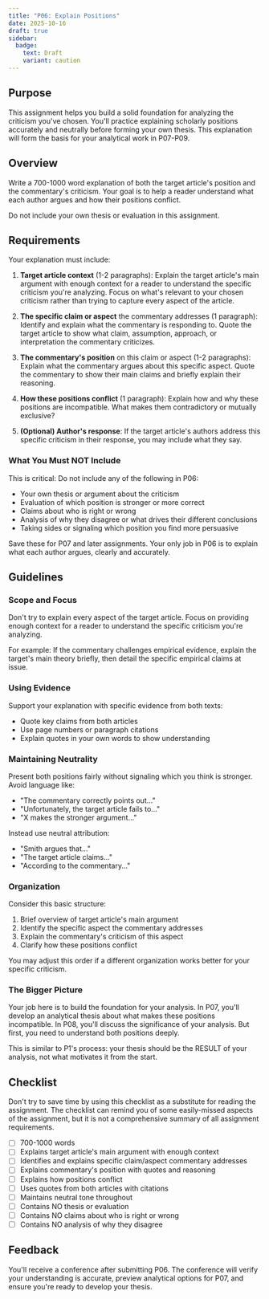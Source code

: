 ```yaml
---
title: "P06: Explain Positions"
date: 2025-10-16
draft: true
sidebar:
  badge:
    text: Draft
    variant: caution
---
```


## Purpose

This assignment helps you build a solid foundation for analyzing the criticism you've chosen. You'll practice explaining scholarly positions accurately and neutrally before forming your own thesis. This explanation will form the basis for your analytical work in P07-P09.

## Overview

Write a 700-1000 word explanation of both the target article's position and the commentary's criticism. Your goal is to help a reader understand what each author argues and how their positions conflict.

Do not include your own thesis or evaluation in this assignment.

## Requirements

Your explanation must include:

1. **Target article context** (1-2 paragraphs): Explain the target article's main argument with enough context for a reader to understand the specific criticism you're analyzing. Focus on what's relevant to your chosen criticism rather than trying to capture every aspect of the article.

2. **The specific claim or aspect** the commentary addresses (1 paragraph): Identify and explain what the commentary is responding to. Quote the target article to show what claim, assumption, approach, or interpretation the commentary criticizes.

3. **The commentary's position** on this claim or aspect (1-2 paragraphs): Explain what the commentary argues about this specific aspect. Quote the commentary to show their main claims and briefly explain their reasoning.

4. **How these positions conflict** (1 paragraph): Explain how and why these positions are incompatible. What makes them contradictory or mutually exclusive?

5. **(Optional) Author's response**: If the target article's authors address this specific criticism in their response, you may include what they say.

### What You Must NOT Include

This is critical: Do not include any of the following in P06:

- Your own thesis or argument about the criticism
- Evaluation of which position is stronger or more correct
- Claims about who is right or wrong
- Analysis of why they disagree or what drives their different conclusions
- Taking sides or signaling which position you find more persuasive

Save these for P07 and later assignments. Your only job in P06 is to explain what each author argues, clearly and accurately.

## Guidelines

### Scope and Focus

Don't try to explain every aspect of the target article. Focus on providing enough context for a reader to understand the specific criticism you're analyzing.

For example: If the commentary challenges empirical evidence, explain the target's main theory briefly, then detail the specific empirical claims at issue.

### Using Evidence

Support your explanation with specific evidence from both texts:

- Quote key claims from both articles
- Use page numbers or paragraph citations
- Explain quotes in your own words to show understanding

### Maintaining Neutrality

Present both positions fairly without signaling which you think is stronger. Avoid language like:

- "The commentary correctly points out..."
- "Unfortunately, the target article fails to..."
- "X makes the stronger argument..."

Instead use neutral attribution:

- "Smith argues that..."
- "The target article claims..."
- "According to the commentary..."

### Organization

Consider this basic structure:

1. Brief overview of target article's main argument
2. Identify the specific aspect the commentary addresses
3. Explain the commentary's criticism of this aspect
4. Clarify how these positions conflict

You may adjust this order if a different organization works better for your specific criticism.

### The Bigger Picture

Your job here is to build the foundation for your analysis. In P07, you'll develop an analytical thesis about what makes these positions incompatible. In P08, you'll discuss the significance of your analysis. But first, you need to understand both positions deeply.

This is similar to P1's process: your thesis should be the RESULT of your analysis, not what motivates it from the start.

## Checklist

Don't try to save time by using this checklist as a substitute for reading the assignment. The checklist can remind you of some easily-missed aspects of the assignment, but it is not a comprehensive summary of all assignment requirements.

- [ ] 700-1000 words
- [ ] Explains target article's main argument with enough context
- [ ] Identifies and explains specific claim/aspect commentary addresses
- [ ] Explains commentary's position with quotes and reasoning
- [ ] Explains how positions conflict
- [ ] Uses quotes from both articles with citations
- [ ] Maintains neutral tone throughout
- [ ] Contains NO thesis or evaluation
- [ ] Contains NO claims about who is right or wrong
- [ ] Contains NO analysis of why they disagree

## Feedback

You'll receive a conference after submitting P06. The conference will verify your understanding is accurate, preview analytical options for P07, and ensure you're ready to develop your thesis.
